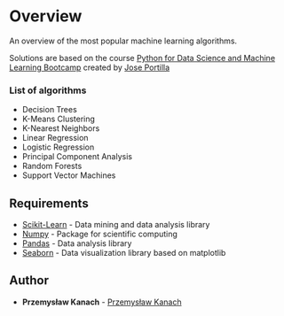 # Overview

An overview of the most popular machine learning algorithms.

Solutions are based on the course [Python for Data Science and Machine Learning Bootcamp](https://www.udemy.com/python-for-data-science-and-machine-learning-bootcamp/) created by [Jose Portilla](https://www.udemy.com/user/joseportilla/)

### List of algorithms

- Decision Trees
- K-Means Clustering
- K-Nearest Neighbors
- Linear Regression
- Logistic Regression
- Principal Component Analysis
- Random Forests
- Support Vector Machines

## Requirements

* [Scikit-Learn](https://scikit-learn.org/stable/) - Data mining and data analysis library
* [Numpy](http://www.numpy.org) - Package for scientific computing
* [Pandas](https://pandas.pydata.org) - Data analysis library
* [Seaborn](https://seaborn.pydata.org) - Data visualization library based on matplotlib

## Author

* **Przemysław Kanach** - [Przemysław Kanach](https://github.com/Przemoo16)
